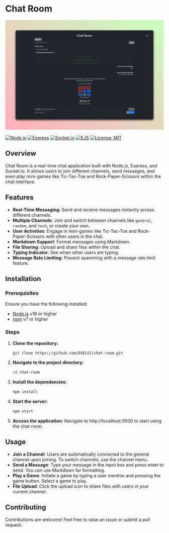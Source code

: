 # Chat Room

![Chat Room](./screenshots/brave_zjP20GxUOW.png)

[![Node.js](https://img.shields.io/badge/Node.js-v18.0.0-green)](https://nodejs.org/)
[![Express](https://img.shields.io/badge/Express-v4.17.1-lightgrey)](https://expressjs.com/)
[![Socket.io](https://img.shields.io/badge/Socket.io-v4.0.0-black)](https://socket.io/)
[![EJS](https://img.shields.io/badge/EJS-v3.1.6-brightgreen)](https://ejs.co/)
[![License: MIT](https://img.shields.io/badge/License-MIT-yellow.svg)](https://opensource.org/licenses/MIT)

## Overview

Chat Room is a real-time chat application built with Node.js, Express, and Socket.io. It allows users to join different channels, send messages, and even play mini-games like Tic-Tac-Toe and Rock-Paper-Scissors within the chat interface.

## Features

- **Real-Time Messaging**: Send and receive messages instantly across different channels.
- **Multiple Channels**: Join and switch between channels like `general`, `random`, and `tech`, or create your own.
- **User Activities**: Engage in mini-games like Tic-Tac-Toe and Rock-Paper-Scissors with other users in the chat.
- **Markdown Support**: Format messages using Markdown.
- **File Sharing**: Upload and share files within the chat.
- **Typing Indicator**: See when other users are typing.
- **Message Rate Limiting**: Prevent spamming with a message rate limit feature.

## Installation

### Prerequisites

Ensure you have the following installed:

- [Node.js](https://nodejs.org/) v18 or higher
- [npm](https://www.npmjs.com/) v7 or higher

### Steps

1. **Clone the repository:**

   ```bash
   git clone https://github.com/EXELVI/chat-room.git
   ```

2. **Navigate to the project directory:**
   ```bash
   cd chat-room
   ```
3. **Install the dependencies:**

   ```bash
   npm install
   ```

4. **Start the server:**

   ```bash
   npm start
   ```

5. **Access the application:**
   Navigate to http://localhost:3000 to start using the chat room.

## Usage

- **Join a Channel**: Users are automatically connected to the general channel upon joining. To switch channels, use the channel menu.
- **Send a Message**: Type your message in the input box and press enter to send. You can use Markdown for formatting.
- **Play a Game**: Initiate a game by typing a user mention and pressing the game button. Select a game to play.
- **File Upload**: Click the upload icon to share files with users in your current channel.

## Contributing

Contributions are welcome! Feel free to raise an issue or submit a pull request.
